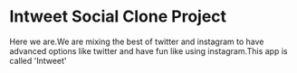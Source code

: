 # Intweet Social Clone Project
Here we are.We are mixing the best of twitter and instagram to have advanced options like twitter and have fun like using instagram.This app is called 'Intweet'
